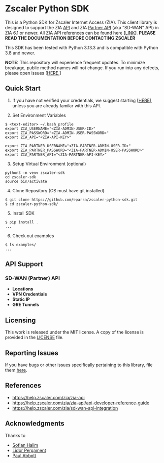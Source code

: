 # Zscaler Python SDK 

This is a Python SDK for Zscaler Internet Access (ZIA).  This client library is designed to support the ZIA [API](https://help.zscaler.com/zia/zia-api) and ZIA [Partner API](https://help.zscaler.com/zia/sd-wan-api-integration) (aka "SD-WAN" API) in ZIA 6.1 or newer.  All ZIA API references can be found here [[LINK](https://help.zscaler.com/zia/zia-api)].  **PLEASE READ THE DOCUMENTATION BEFORE CONTACTING ZSCALER**

This SDK has been tested with Python 3.13.3 and is compatible with Python 3.8 and newer.

**NOTE:** This repository will experience frequent updates.  To minimize breakage, public method names will not change.  If you run into any defects, please open issues [[HERE.](https://github.com/eparra/zscaler-python-sdk/issues)]   

## Quick Start 

1) If you have not verified your credentials, we suggest starting [[HERE](https://help.zscaler.com/zia/configuring-postman-rest-api-client)], unless you are already familar with this API.

2) Set Environment Variables   
 
```
$ <text-editor> ~/.bash_profile 
export ZIA_USERNAME="<ZIA-ADMIN-USER-ID>"
export ZIA_PASSWORD="<ZIA-ADMIN-USER-PASSWORD>"
export ZIA_API="<ZIA-API-KEY>" 

export ZIA_PARTNER_USERNAME="<ZIA-PARTNER-ADMIN-USER-ID>"
export ZIA_PARTNER_PASSWORD="<ZIA-PARTNER-ADMIN-USER-PASSWORD>"
export ZIA_PARTNER_API="<ZIA-PARTNER-API-KEY>"
```

3) Setup Virtual Environment (optional)

```
python3 -m venv zscaler-sdk
cd zscaler-sdk 
source bin/activate
```
        
4) Clone Repository (OS must have git installed)

```
$ git clone https://github.com/eparra/zscaler-python-sdk.git
$ cd zscaler-python-sdk/
```

5) Install SDK

```
$ pip install .
...
```

6) Check out examples

```
$ ls examples/
...
```

## API Support

### SD-WAN (Partner) API

* **Locations**
* **VPN Credentials**
* **Static IP**
* **GRE Tunnels**


## Licensing

This work is released under the MIT license. A copy of the license is provided in the [LICENSE](https://github.com/eparra/zscaler-python-sdk/blob/master/LICENSE) file.

## Reporting Issues

If you have bugs or other issues specifically pertaining to this library, file them [here](https://github.com/eparra/zscaler-python-sdk/issues).

## References

* https://help.zscaler.com/zia/zia-api
* https://help.zscaler.com/zia/zia-api/api-developer-reference-guide
* https://help.zscaler.com/zia/sd-wan-api-integration

## Acknowledgments

Thanks to:

* [Sofian Halim](https://www.linkedin.com/in/sofian-halim-9237b25/)
* [Lidor Pergament](https://www.linkedin.com/in/lidorp/)
* [Paul Abbott](https://www.linkedin.com/in/paul-abbott-4b014/)

